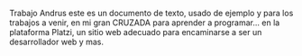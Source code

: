 Trabajo Andrus
este es un documento de texto, usado de ejemplo y para los trabajos a venir, en mi gran CRUZADA para aprender a programar...
en la plataforma Platzi, un sitio web adecuado para encaminarse a ser un desarrollador web y mas.
